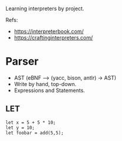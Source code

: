 Learning interpreters by project.

Refs:
- https://interpreterbook.com/
- https://craftinginterpreters.com/

# Parser
- AST (eBNF --> (yacc, bison, antlr) -> AST)
- Write by hand, top-down.
- Expressions and Statements.

## LET
```
let x = 5 + 5 * 10;
let y = 10;
let foobar = add(5,5);
```

